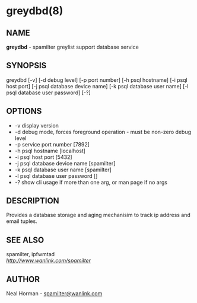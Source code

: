 greydbd(8)
=

## NAME
**greydbd** - spamilter greylist support database service

## SYNOPSIS
greydbd [-v] [-d debug level] [-p port number] [-h psql hostname] [-i psql host port] [-j psql database device name] [-k psql database user name] [-l psql database user password] [-?]

## OPTIONS
- -v display version
- -d debug mode, forces foreground operation - must be non-zero debug level
- -p service port number [7892]
- -h psql hostname [localhost]
- -i psql host port [5432]
- -j psql database device name [spamilter]
- -k psql database user name [spamilter]
- -l psql database user password []
- -? show cli usage if more than one arg, or man page if no args

## DESCRIPTION
Provides a database storage and aging mechanisim to track ip address and email tuples.

## SEE ALSO
spamilter, ipfwmtad  
_http://www.wanlink.com/spamilter_

## AUTHOR
Neal Horman - spamilter@wanlink.com
